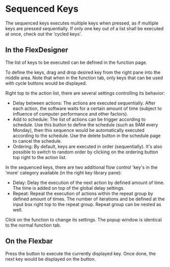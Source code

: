 # Sequenced Keys

The sequenced keys executes multiple keys when pressed, as if multiple keys are pressed sequentially. If only one key out of a list shall be executed at once, check out the 'cycled keys'.

## In the FlexDesigner

The list of keys to be executed can be defined in the function page.

To define the keys, drag and drop desired key from the right pane into the middle area. Note that when in the function tab, only keys that can be used with cycle buttons would be displayed.

Right top to the action list, there are several settings controlling its behavior:

- Delay between actions: The actions are executed sequentially. After each action, the software waits for a certain amount of time (subject to influence of computer performance and other factors).
- Add to schedule: The list of actions can be trigger according to schedule. Use this button to define the schedule (such as 9AM every Monday), then this sequence would be automatically executed according to the schedule. Use the delete button in the schedule page to cancel the schedule.
- Ordering: By default, keys are executed in order (sequentially). It's also possible to switch to random order by clicking on the ordering button top right to the action list.

In the sequenced keys, there are two additional flow control 'key's in the 'more' category available (in the right key library pane):

- Delay: Delay the execution of the next action by defined amount of time. The time is added on top of the global delay settings.
- Repeat: Repeat the execution of actions within the repeat group by defined amount of times. The number of iterations and be defined at the input box right top to the repeat group. Repeat group can be nested as well.

Click on the function to change its settings. The popup window is identical to the normal function tab.

## On the Flexbar

Press the button to execute the currently displayed key. Once done, the next key would be displayed on the button.
